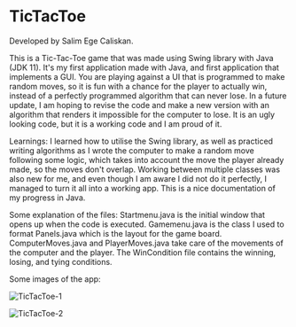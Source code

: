 # TicTacToe

Developed by Salim Ege Caliskan.

This is a Tic-Tac-Toe game that was made using Swing library with Java (JDK 11). It's my first application made with Java, and first application that implements a GUI. You are playing against a UI that is programmed to make random moves, so it is fun with a chance for the player to actually win, instead of a perfectly programmed algorithm that can never lose. In a future update, I am hoping to revise the code and make a new version with an algorithm that renders it impossible for the computer to lose. It is an ugly looking code, but it is a working code and I am proud of it.

Learnings: I learned how to utilise the Swing library, as well as practiced writing algorithms as I wrote the computer to make a random move following some logic, which takes into account the move the player already made, so the moves don't overlap. Working between multiple classes was also new for me, and even though I am aware I did not do it perfectly, I managed to turn it all into a working app. This is a nice documentation of my progress in Java.

Some explanation of the files: Startmenu.java is the initial window that opens up when the code is executed. Gamemenu.java is the class I used to format Panels.java which is the layout for the game board. ComputerMoves.java and PlayerMoves.java take care of the movements of the computer and the player. The WinCondition file contains the winning, losing, and tying conditions.

Some images of the app:

![TicTacToe-1](https://user-images.githubusercontent.com/87648450/132253479-d4989ef7-fe90-4e90-bfd4-bb4dd9aa01af.PNG)

![TicTacToe-2](https://user-images.githubusercontent.com/87648450/132253480-d86f68ee-7592-4f68-b3a1-31cd02d2a9d6.PNG)
